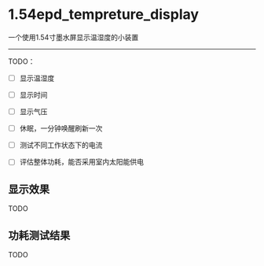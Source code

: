 # 1.54epd_tempreture_display
一个使用1.54寸墨水屏显示温湿度的小装置

------

TODO：

   - [ ] 显示温湿度
   - [ ] 显示时间
   - [ ] 显示气压
   - [ ] 休眠，一分钟唤醒刷新一次
   - [ ] 测试不同工作状态下的电流
   - [ ] 评估整体功耗，能否采用室内太阳能供电



## 显示效果

TODO



## 功耗测试结果

TODO